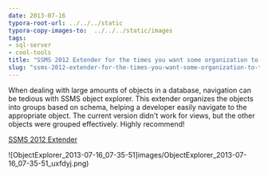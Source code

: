```yaml
---
date: 2013-07-16
typora-root-url: ../../../static
typora-copy-images-to:  ../../../static/images
tags:
- sql-server
- cool-tools
title: "SSMS 2012 Extender for the times you want some organization to the random pile"
slug: "ssms-2012-extender-for-the-times-you-want-some-organization-to-the-random-pile"
---
```


When dealing with large amounts of objects in a database, navigation can be tedious with SSMS object explorer. This extender organizes the objects into groups based on schema, helping a developer easily navigate to the appropriate object. The current version didn't work for views, but the other objects were grouped effectively. Highly recommend!

[SSMS 2012 Extender ](https://ssms2012extender.codeplex.com/ "SSMS 2012 Extender")

![ObjectExplorer_2013-07-16_07-35-51]images/ObjectExplorer_2013-07-16_07-35-51_uxfdyj.png)
